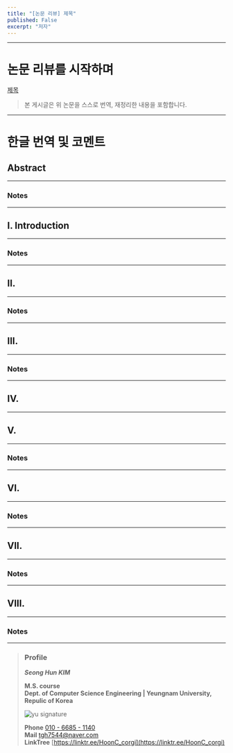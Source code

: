 ```yaml
---
title: "[논문 리뷰] 제목"
published: False
excerpt: "저자"
---
```


---

# 논문 리뷰를 시작하며

[제목](링크)

> 본 게시글은 위 논문을 스스로 번역, 재정리한 내용을 포함합니다.

---

# 한글 번역 및 코멘트
## Abstract

---

### Notes

---

## **I. Introduction**


---
### Notes


---
## **II.**


---
### Notes


---
## **III.**



---
### Notes


---
## **IV.**



---

## **V.**



---
### Notes


---

## **VI.**


---
### Notes


---
## **VII.**


---
### Notes


---
## **VIII.**


---
### Notes

---

> ### Profile
>
>
> ***Seong Hun KIM***
>
>
> **M.S. course**  
> **Dept. of Computer Science Engineering | Yeungnam University, Repulic of Korea**
>
> ![yu signature](https://github.com/HoonC-corgi/Convolution_Filter_Application/assets/118245330/37c81d9e-cfb8-4aee-8497-ff1071b2458b)
>
> **Phone** [010 - 6685 - 1140](tel:010-6685-1140)  
> **Mail** [tgh7544@naver.com](mailto:tgh7544@naver.com)  
> **LinkTree** [https://linktr.ee/HoonC_corgi](https://linktr.ee/HoonC_corgi)














